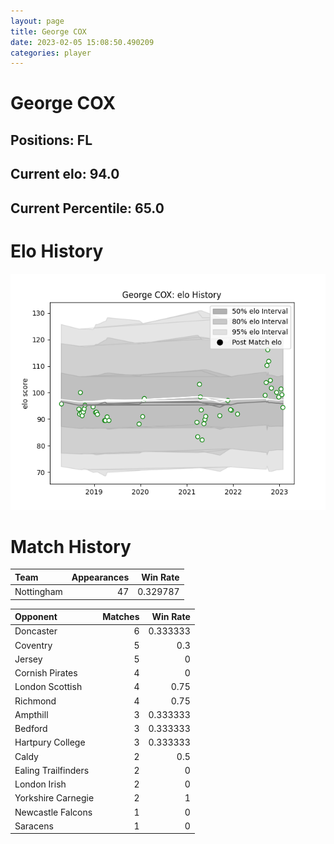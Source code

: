 ```yaml
---  
layout: page  
title: George COX  
date: 2023-02-05 15:08:50.490209  
categories: player  
---
```

# George COX

## Positions: FL

## Current elo: 94.0

## Current Percentile: 65.0

# Elo History


![elo history](history_GeorgeCOX.png)
# Match History


| Team       |   Appearances |   Win Rate |
|:-----------|--------------:|-----------:|
| Nottingham |            47 |   0.329787 |

| Opponent            |   Matches |   Win Rate |
|:--------------------|----------:|-----------:|
| Doncaster           |         6 |   0.333333 |
| Coventry            |         5 |   0.3      |
| Jersey              |         5 |   0        |
| Cornish Pirates     |         4 |   0        |
| London Scottish     |         4 |   0.75     |
| Richmond            |         4 |   0.75     |
| Ampthill            |         3 |   0.333333 |
| Bedford             |         3 |   0.333333 |
| Hartpury College    |         3 |   0.333333 |
| Caldy               |         2 |   0.5      |
| Ealing Trailfinders |         2 |   0        |
| London Irish        |         2 |   0        |
| Yorkshire Carnegie  |         2 |   1        |
| Newcastle Falcons   |         1 |   0        |
| Saracens            |         1 |   0        |